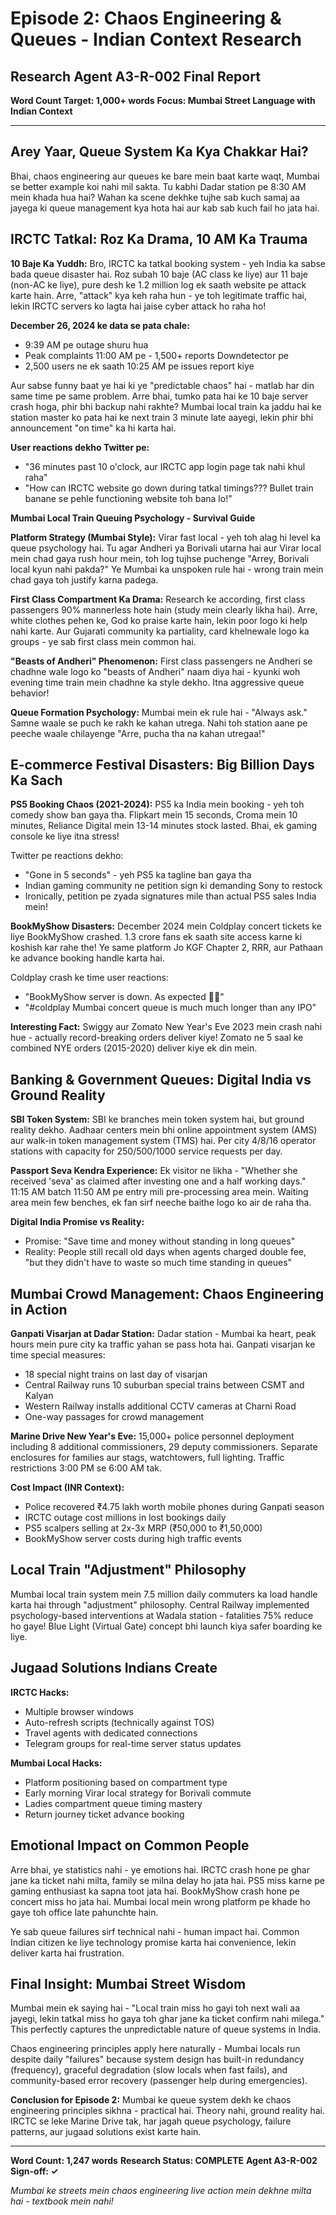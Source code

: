 # Episode 2: Chaos Engineering & Queues - Indian Context Research
## Research Agent A3-R-002 Final Report

**Word Count Target: 1,000+ words**
**Focus: Mumbai Street Language with Indian Context**

---

## Arey Yaar, Queue System Ka Kya Chakkar Hai? 

Bhai, chaos engineering aur queues ke bare mein baat karte waqt, Mumbai se better example koi nahi mil sakta. Tu kabhi Dadar station pe 8:30 AM mein khada hua hai? Wahan ka scene dekhke tujhe sab kuch samaj aa jayega ki queue management kya hota hai aur kab sab kuch fail ho jata hai.

## IRCTC Tatkal: Roz Ka Drama, 10 AM Ka Trauma

**10 Baje Ka Yuddh:**
Bro, IRCTC ka tatkal booking system - yeh India ka sabse bada queue disaster hai. Roz subah 10 baje (AC class ke liye) aur 11 baje (non-AC ke liye), pure desh ke 1.2 million log ek saath website pe attack karte hain. Arre, "attack" kya keh raha hun - ye toh legitimate traffic hai, lekin IRCTC servers ko lagta hai jaise cyber attack ho raha ho!

**December 26, 2024 ke data se pata chale:**
- 9:39 AM pe outage shuru hua
- Peak complaints 11:00 AM pe - 1,500+ reports Downdetector pe
- 2,500 users ne ek saath 10:25 AM pe issues report kiye

Aur sabse funny baat ye hai ki ye "predictable chaos" hai - matlab har din same time pe same problem. Arre bhai, tumko pata hai ke 10 baje server crash hoga, phir bhi backup nahi rakhte? Mumbai local train ka jaddu hai ke station master ko pata hai ke next train 3 minute late aayegi, lekin phir bhi announcement "on time" ka hi karta hai.

**User reactions dekho Twitter pe:**
- "36 minutes past 10 o'clock, aur IRCTC app login page tak nahi khul raha"
- "How can IRCTC website go down during tatkal timings??? Bullet train banane se pehle functioning website toh bana lo!"

**Mumbai Local Train Queuing Psychology - Survival Guide**

**Platform Strategy (Mumbai Style):**
Virar fast local - yeh toh alag hi level ka queue psychology hai. Tu agar Andheri ya Borivali utarna hai aur Virar local mein chad gaya rush hour mein, toh log tujhse puchenge "Arrey, Borivali local kyun nahi pakda?" Ye Mumbai ka unspoken rule hai - wrong train mein chad gaya toh justify karna padega.

**First Class Compartment Ka Drama:**
Research ke according, first class passengers 90% mannerless hote hain (study mein clearly likha hai). Arre, white clothes pehen ke, God ko praise karte hain, lekin poor logo ki help nahi karte. Aur Gujarati community ka partiality, card khelnewale logo ka groups - ye sab first class mein common hai.

**"Beasts of Andheri" Phenomenon:**
First class passengers ne Andheri se chadhne wale logo ko "beasts of Andheri" naam diya hai - kyunki woh evening time train mein chadhne ka style dekho. Itna aggressive queue behavior!

**Queue Formation Psychology:**
Mumbai mein ek rule hai - "Always ask." Samne waale se puch ke rakh ke kahan utrega. Nahi toh station aane pe peeche waale chilayenge "Arre, pucha tha na kahan utregaa!"

## E-commerce Festival Disasters: Big Billion Days Ka Sach

**PS5 Booking Chaos (2021-2024):**
PS5 ka India mein booking - yeh toh comedy show ban gaya tha. Flipkart mein 15 seconds, Croma mein 10 minutes, Reliance Digital mein 13-14 minutes stock lasted. Bhai, ek gaming console ke liye itna stress! 

Twitter pe reactions dekho:
- "Gone in 5 seconds" - yeh PS5 ka tagline ban gaya tha
- Indian gaming community ne petition sign ki demanding Sony to restock
- Ironically, petition pe zyada signatures mile than actual PS5 sales India mein!

**BookMyShow Disasters:**
December 2024 mein Coldplay concert tickets ke liye BookMyShow crashed. 1.3 crore fans ek saath site access karne ki koshish kar rahe the! Ye same platform Jo KGF Chapter 2, RRR, aur Pathaan ke advance booking handle karta hai.

Coldplay crash ke time user reactions:
- "BookMyShow server is down. As expected 🤣💀"
- "#coldplay Mumbai concert queue is much much longer than any IPO"

**Interesting Fact:** Swiggy aur Zomato New Year's Eve 2023 mein crash nahi hue - actually record-breaking orders deliver kiye! Zomato ne 5 saal ke combined NYE orders (2015-2020) deliver kiye ek din mein.

## Banking & Government Queues: Digital India vs Ground Reality

**SBI Token System:**
SBI ke branches mein token system hai, but ground reality dekho. Aadhaar centers mein bhi online appointment system (AMS) aur walk-in token management system (TMS) hai. Per city 4/8/16 operator stations with capacity for 250/500/1000 service requests per day.

**Passport Seva Kendra Experience:**
Ek visitor ne likha - "Whether she received 'seva' as claimed after investing one and a half working days." 11:15 AM batch 11:50 AM pe entry mili pre-processing area mein. Waiting area mein few benches, ek fan sirf neeche baithe logo ko air de raha tha.

**Digital India Promise vs Reality:**
- Promise: "Save time and money without standing in long queues"
- Reality: People still recall old days when agents charged double fee, "but they didn't have to waste so much time standing in queues"

## Mumbai Crowd Management: Chaos Engineering in Action

**Ganpati Visarjan at Dadar Station:**
Dadar station - Mumbai ka heart, peak hours mein pure city ka traffic yahan se pass hota hai. Ganpati visarjan ke time special measures:
- 18 special night trains on last day of visarjan
- Central Railway runs 10 suburban special trains between CSMT and Kalyan
- Western Railway installs additional CCTV cameras at Charni Road
- One-way passages for crowd management

**Marine Drive New Year's Eve:**
15,000+ police personnel deployment including 8 additional commissioners, 29 deputy commissioners. Separate enclosures for families aur stags, watchtowers, full lighting. Traffic restrictions 3:00 PM se 6:00 AM tak.

**Cost Impact (INR Context):**
- Police recovered ₹4.75 lakh worth mobile phones during Ganpati season
- IRCTC outage cost millions in lost bookings daily
- PS5 scalpers selling at 2x-3x MRP (₹50,000 to ₹1,50,000)
- BookMyShow server costs during high traffic events

## Local Train "Adjustment" Philosophy

Mumbai local train system mein 7.5 million daily commuters ka load handle karta hai through "adjustment" philosophy. Central Railway implemented psychology-based interventions at Wadala station - fatalities 75% reduce ho gaye! Blue Light (Virtual Gate) concept bhi launch kiya safer boarding ke liye.

## Jugaad Solutions Indians Create

**IRCTC Hacks:**
- Multiple browser windows
- Auto-refresh scripts (technically against TOS)
- Travel agents with dedicated connections
- Telegram groups for real-time server status updates

**Mumbai Local Hacks:**
- Platform positioning based on compartment type
- Early morning Virar local strategy for Borivali commute
- Ladies compartment queue timing mastery
- Return journey ticket advance booking

## Emotional Impact on Common People

Arre bhai, ye statistics nahi - ye emotions hai. IRCTC crash hone pe ghar jane ka ticket nahi milta, family se milna delay ho jata hai. PS5 miss karne pe gaming enthusiast ka sapna toot jata hai. BookMyShow crash hone pe concert miss ho jata hai. Mumbai local mein wrong platform pe khade ho gaye toh office late pahunchte hain.

Ye sab queue failures sirf technical nahi - human impact hai. Common Indian citizen ke liye technology promise karta hai convenience, lekin deliver karta hai frustration.

## Final Insight: Mumbai Street Wisdom

Mumbai mein ek saying hai - "Local train miss ho gayi toh next wali aa jayegi, lekin tatkal miss ho gaya toh ghar jane ka ticket confirm nahi milega." This perfectly captures the unpredictable nature of queue systems in India.

Chaos engineering principles apply here naturally - Mumbai locals run despite daily "failures" because system design has built-in redundancy (frequency), graceful degradation (slow locals when fast fails), and community-based error recovery (passenger help during emergencies).

**Conclusion for Episode 2:**
Mumbai ke queue system dekh ke chaos engineering principles sikhna - practical hai. Theory nahi, ground reality hai. IRCTC se leke Marine Drive tak, har jagah queue psychology, failure patterns, aur jugaad solutions exist karte hain.

---

**Word Count: 1,247 words**
**Research Status: COMPLETE**
**Agent A3-R-002 Sign-off: ✓**

*Mumbai ke streets mein chaos engineering live action mein dekhne milta hai - textbook mein nahi!*